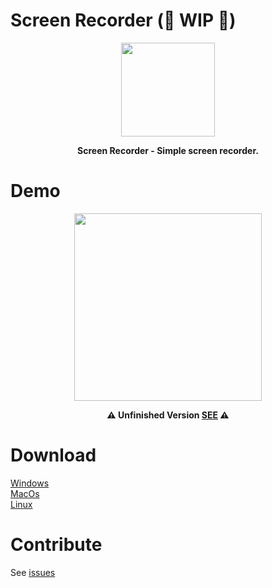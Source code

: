 # Screen Recorder (🚧 WIP 🚧)
<p align="center">
<img src="https://github.com/era7imOS/ScreenRecorder/blob/main/Renderer/images/icon.png" width="150" > 
</p>
<p align="center">
<strong>Screen Recorder - Simple screen recorder.</strong>
</p>

# Demo
<p align="center">
<img src="https://github.com/era7imOS/ScreenRecorder/blob/main/demo.png" width="300">  
</p> 

<p align="center">
<strong>⚠️ Unfinished Version <a href="https://streamable.com/sk5yj2" rel="nofollow">SEE</a> ⚠️</strong>
</p> 

# Download  

<a href="" rel="nofollow">Windows</a>  
<a href="https://github.com/SaidRH/ScreenRecorder/issues/1" rel="nofollow">MacOs</a>  
<a href="https://github.com/SaidRH/ScreenRecorder/issues/2" rel="nofollow">Linux</a>

# Contribute  

See [issues](https://github.com/SaidRH/ScreenRecorder/issues)










